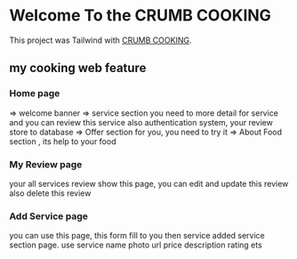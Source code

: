 # Welcome To the   CRUMB COOKING

This project was Tailwind with [CRUMB COOKING](https://github.com/facebook/create-react-app).

## my cooking web feature


### Home page

=> welcome banner
=> service section
you need to more detail for service
and you can review this service
also authentication system, your review store to database
=> Offer section for you, you need to try it
=> About Food section , its help to your food 




### My Review page

your all services review show this page,
you can edit and update this review
also delete this review


### Add Service page
you can use this page, this  form fill to you then service
added service section page.
use service name
    photo url
    price
    description
    rating
    ets

